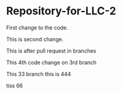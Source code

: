 # Repository-for-LLC-2
First change to the code. 

This is second change.

This is after pull request in branches 

This 4th code change on 3rd branch

This 33 branch 
this is 444


tiss 66 

